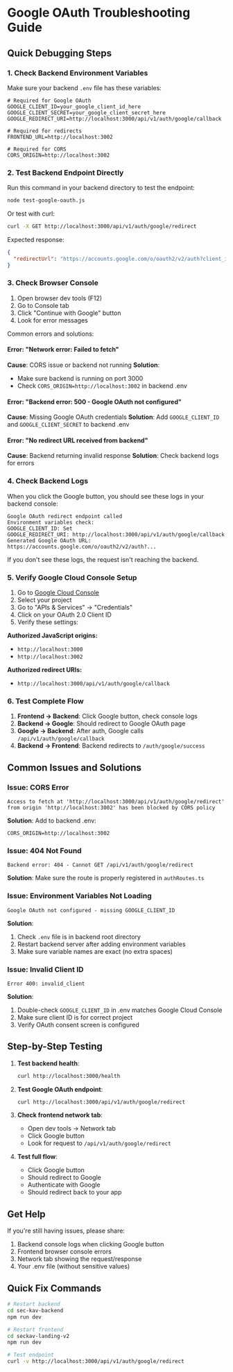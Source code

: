# Google OAuth Troubleshooting Guide

## Quick Debugging Steps

### 1. Check Backend Environment Variables

Make sure your backend `.env` file has these variables:

```env
# Required for Google OAuth
GOOGLE_CLIENT_ID=your_google_client_id_here
GOOGLE_CLIENT_SECRET=your_google_client_secret_here
GOOGLE_REDIRECT_URI=http://localhost:3000/api/v1/auth/google/callback

# Required for redirects
FRONTEND_URL=http://localhost:3002

# Required for CORS
CORS_ORIGIN=http://localhost:3002
```

### 2. Test Backend Endpoint Directly

Run this command in your backend directory to test the endpoint:

```bash
node test-google-oauth.js
```

Or test with curl:

```bash
curl -X GET http://localhost:3000/api/v1/auth/google/redirect
```

Expected response:
```json
{
  "redirectUrl": "https://accounts.google.com/o/oauth2/v2/auth?client_id=..."
}
```

### 3. Check Browser Console

1. Open browser dev tools (F12)
2. Go to Console tab
3. Click "Continue with Google" button
4. Look for error messages

Common errors and solutions:

#### Error: "Network error: Failed to fetch"
**Cause**: CORS issue or backend not running
**Solution**: 
- Make sure backend is running on port 3000
- Check `CORS_ORIGIN=http://localhost:3002` in backend .env

#### Error: "Backend error: 500 - Google OAuth not configured"
**Cause**: Missing Google OAuth credentials
**Solution**: Add `GOOGLE_CLIENT_ID` and `GOOGLE_CLIENT_SECRET` to backend .env

#### Error: "No redirect URL received from backend"
**Cause**: Backend returning invalid response
**Solution**: Check backend logs for errors

### 4. Check Backend Logs

When you click the Google button, you should see these logs in your backend console:

```
Google OAuth redirect endpoint called
Environment variables check:
GOOGLE_CLIENT_ID: Set
GOOGLE_REDIRECT_URI: http://localhost:3000/api/v1/auth/google/callback
Generated Google OAuth URL: https://accounts.google.com/o/oauth2/v2/auth?...
```

If you don't see these logs, the request isn't reaching the backend.

### 5. Verify Google Cloud Console Setup

1. Go to [Google Cloud Console](https://console.cloud.google.com/)
2. Select your project
3. Go to "APIs & Services" → "Credentials"
4. Click on your OAuth 2.0 Client ID
5. Verify these settings:

**Authorized JavaScript origins:**
- `http://localhost:3000`
- `http://localhost:3002`

**Authorized redirect URIs:**
- `http://localhost:3000/api/v1/auth/google/callback`

### 6. Test Complete Flow

1. **Frontend → Backend**: Click Google button, check console logs
2. **Backend → Google**: Should redirect to Google OAuth page
3. **Google → Backend**: After auth, Google calls `/api/v1/auth/google/callback`
4. **Backend → Frontend**: Backend redirects to `/auth/google/success`

## Common Issues and Solutions

### Issue: CORS Error
```
Access to fetch at 'http://localhost:3000/api/v1/auth/google/redirect' from origin 'http://localhost:3002' has been blocked by CORS policy
```

**Solution**: Add to backend .env:
```env
CORS_ORIGIN=http://localhost:3002
```

### Issue: 404 Not Found
```
Backend error: 404 - Cannot GET /api/v1/auth/google/redirect
```

**Solution**: Make sure the route is properly registered in `authRoutes.ts`

### Issue: Environment Variables Not Loading
```
Google OAuth not configured - missing GOOGLE_CLIENT_ID
```

**Solution**: 
1. Check `.env` file is in backend root directory
2. Restart backend server after adding environment variables
3. Make sure variable names are exact (no extra spaces)

### Issue: Invalid Client ID
```
Error 400: invalid_client
```

**Solution**: 
1. Double-check `GOOGLE_CLIENT_ID` in .env matches Google Cloud Console
2. Make sure client ID is for correct project
3. Verify OAuth consent screen is configured

## Step-by-Step Testing

1. **Test backend health**:
   ```bash
   curl http://localhost:3000/health
   ```

2. **Test Google OAuth endpoint**:
   ```bash
   curl http://localhost:3000/api/v1/auth/google/redirect
   ```

3. **Check frontend network tab**:
   - Open dev tools → Network tab
   - Click Google button
   - Look for request to `/api/v1/auth/google/redirect`

4. **Test full flow**:
   - Click Google button
   - Should redirect to Google
   - Authenticate with Google
   - Should redirect back to your app

## Get Help

If you're still having issues, please share:

1. Backend console logs when clicking Google button
2. Frontend browser console errors
3. Network tab showing the request/response
4. Your .env file (without sensitive values)

## Quick Fix Commands

```bash
# Restart backend
cd sec-kav-backend
npm run dev

# Restart frontend  
cd seckav-landing-v2
npm run dev

# Test endpoint
curl -v http://localhost:3000/api/v1/auth/google/redirect
``` 